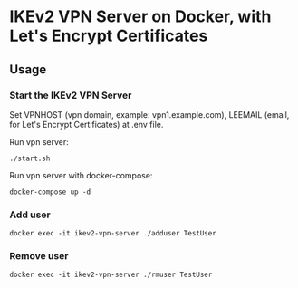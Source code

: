 # IKEv2 VPN Server on Docker, with Let's Encrypt Certificates

## Usage
### Start the IKEv2 VPN Server
Set VPNHOST (vpn domain, example: vpn1.example.com), LEEMAIL (email, for Let's Encrypt Certificates) at .env file.

Run vpn server:

    ./start.sh

Run vpn server with docker-compose:

    docker-compose up -d

### Add user

    docker exec -it ikev2-vpn-server ./adduser TestUser
    
### Remove user
    
    docker exec -it ikev2-vpn-server ./rmuser TestUser

